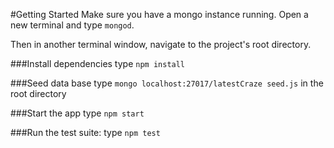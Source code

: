#Getting Started
Make sure you have a mongo instance running.
Open a new terminal and type `mongod`.

Then in another terminal window, navigate to the project's root directory.

###Install dependencies
type `npm install`

###Seed data base
type `mongo localhost:27017/latestCraze seed.js` in the root directory

###Start the app
type `npm start`

###Run the test suite:
type `npm test`

